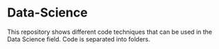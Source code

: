 # Data-Science
This repository shows different code techniques that can be used in the Data Science field. Code is separated into folders.
